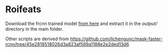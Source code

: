 # Roifeats

Download the frcnn trained model [from here](https://drive.google.com/file/d/1ARTm4tpyWEMkPDAjHAbYOLEI96tS3MIe/view?usp=sharing) and extract it in the *output/* directory in the main folder.

Other scripts are derived from https://github.com/lichengunc/mask-faster-rcnn/tree/45e2818518026d3a823af569a1188e2e2ded13d6
